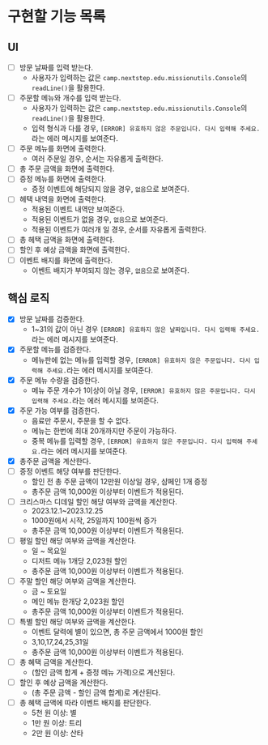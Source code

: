 # 구현할 기능 목록
## UI
* [ ] 방문 날짜를 입력 받는다.
  * 사용자가 입력하는 값은 `camp.nextstep.edu.missionutils.Console`의 `readLine()`을 활용한다.
* [ ] 주문할 메뉴와 개수를 입력 받는다.
  * 사용자가 입력하는 값은 `camp.nextstep.edu.missionutils.Console`의 `readLine()`을 활용한다.
  * 입력 형식과 다를 경우, `[ERROR] 유효하지 않은 주문입니다. 다시 입력해 주세요.`라는 에러 메시지를 보여준다.
* [ ] 주문 메뉴를 화면에 출력한다.
  * 여러 주문일 경우, 순서는 자유롭게 출력한다.
* [ ] 총 주문 금액을 화면에 출력한다.
* [ ] 증정 메뉴를 화면에 출력한다.
  * 증정 이벤트에 해당되지 않을 경우, `없음`으로 보여준다.
* [ ] 헤택 내역을 화면에 출력한다.
  * 적용된 이벤트 내역만 보여준다.
  * 적용된 이벤트가 없을 경우, `없음`으로 보여준다.
  * 적용된 이벤트가 여러개 일 경우, 순서를 자유롭게 출력한다.
* [ ] 총 헤택 금액을 화면에 출력한다.
* [ ] 할인 후 예상 금액을 화면에 출력한다.
* [ ] 이벤트 배지를 화면에 출력한다.
  * 이벤트 배지가 부여되지 않는 경우, `없음`으로 보여준다.

## 핵심 로직
* [x] 방문 날짜를 검증한다.
  * 1~31의 값이 아닌 경우 `[ERROR] 유효하지 않은 날짜입니다. 다시 입력해 주세요.`라는 에러 메시지를 보여준다.
* [x] 주문할 메뉴를 검증한다.
  * 메뉴판에 없는 메뉴를 입력할 경우, `[ERROR] 유효하지 않은 주문입니다. 다시 입력해 주세요.`라는 에러 메시지를 보여준다.
* [x] 주문 메뉴 수량을 검증한다.
  * 메뉴 주문 개수가 1이상이 아닐 경우, `[ERROR] 유효하지 않은 주문입니다. 다시 입력해 주세요.`라는 에러 메시지를 보여준다.
* [x] 주문 가능 여부를 검증한다.
  * 음료만 주문시, 주문을 할 수 없다.
  * 메뉴는 한번에 최대 20개까지만 주문이 가능하다.
  * 중복 메뉴를 입력할 경우, `[ERROR] 유효하지 않은 주문입니다. 다시 입력해 주세요.`라는 에러 메시지를 보여준다.
* [x] 총주문 금액을 계산한다.
* [ ] 증정 이벤트 해당 여부를 판단한다.
  * 할인 전 총 주문 금액이 12만원 이상일 경우, 샴페인 1개 증정
  * 총주문 금액 10,000원 이상부터 이벤트가 적용된다.
* [ ] 크리스마스 디데일 할인 해당 여부와 금액을 계산한다.
  * 2023.12.1~2023.12.25
  * 1000원에서 시작, 25일까지 100원씩 증가
  * 총주문 금액 10,000원 이상부터 이벤트가 적용된다.
* [ ] 평일 할인 해당 여부와 금액을 계산한다.
  * 일 ~ 목요일
  * 디저트 메뉴 1개당 2,023원 할인
  * 총주문 금액 10,000원 이상부터 이벤트가 적용된다.
* [ ] 주말 할인 해당 여부와 금액을 계산한다.
  * 금 ~ 토요일
  * 메인 메뉴 한개당 2,023원 할인
  * 총주문 금액 10,000원 이상부터 이벤트가 적용된다.
* [ ] 특별 할인 해당 여부와 금액을 계산한다.
  * 이벤트 달력에 별이 있으면, 총 주문 금액에서 1000원 할인
  * 3,10,17,24,25,31일
  * 총주문 금액 10,000원 이상부터 이벤트가 적용된다.
* [ ] 총 혜택 금액을 계산한다.
  * (할인 금액 합계 + 증정 메뉴 가격)으로 계산된다.
* [ ] 할인 후 예상 금액을 계산한다.
  * (총 주문 금액 - 할인 금액 합계)로 계산된다.
* [ ] 총 혜택 금액에 따라 이벤트 배지를 판단한다.
  * 5천 원 이상: 별
  * 1만 원 이상: 트리
  * 2만 원 이상: 산타
